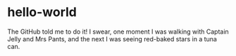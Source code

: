 # hello-world
The GitHub told me to do it!
I swear, one moment I was walking with Captain Jelly and Mrs Pants, and the next I was seeing red-baked stars in a tuna can.  
